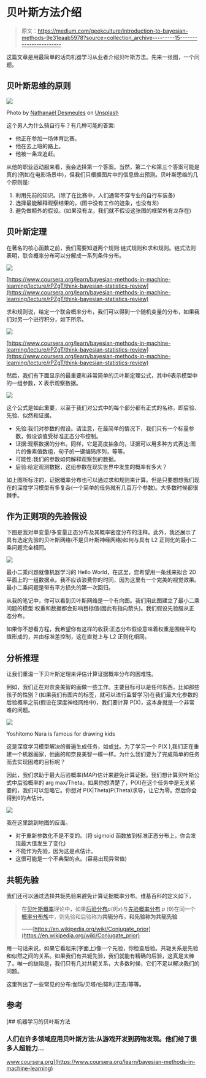 # 贝叶斯方法介绍

> 原文：<https://medium.com/geekculture/introduction-to-bayesian-methods-9e31eaab5978?source=collection_archive---------15----------------------->

这篇文章是用最简单的话向机器学习从业者介绍贝叶斯方法。先来一张图，一个问题。

## 贝叶斯思维的原则

![](img/3f5433e066446746733982da0cf6fa5a.png)

Photo by [Nathanaël Desmeules](https://unsplash.com/@nathanael240606?utm_source=unsplash&utm_medium=referral&utm_content=creditCopyText) on [Unsplash](https://unsplash.com/t/athletics?utm_source=unsplash&utm_medium=referral&utm_content=creditCopyText)

这个男人为什么骑自行车？有几种可能的答案:

*   他正在参加一场体育比赛。
*   他在去上班的路上。
*   他被一条龙追赶。

从他的职业运动服来看，我会选择第一个答案。当然，第二个和第三个答案可能是真的(例如在电影场景中)，但我们只根据图片中的信息做出预测。贝叶斯思维的几个原则是:

1.  利用先前的知识。(除了在比赛中，人们通常不穿专业的自行车装备)
2.  选择最能解释观察结果的。(图中没有工作的迹象，也没有龙)
3.  避免做额外的假设。(如果没有龙，我们就不假设这张图的框架外有龙存在)

## 贝叶斯定理

在著名的核心函数之前，我们需要知道两个规则:链式规则和求和规则。链式法则表明，联合概率分布可以分解成一系列条件分布。

![](img/0bf25109234c3cb8580a157db3591229.png)

[https://www.coursera.org/learn/bayesian-methods-in-machine-learning/lecture/rPZgT/think-bayesian-statistics-review](https://www.coursera.org/learn/bayesian-methods-in-machine-learning/lecture/rPZgT/think-bayesian-statistics-review)

求和规则说，给定一个联合概率分布，我们可以得到一个随机变量的分布，如果我们对另一个进行积分，如下所示。

![](img/a0baa003289cac2985f52da5b5f93686.png)

[https://www.coursera.org/learn/bayesian-methods-in-machine-learning/lecture/rPZgT/think-bayesian-statistics-review](https://www.coursera.org/learn/bayesian-methods-in-machine-learning/lecture/rPZgT/think-bayesian-statistics-review)

然后，我们有下面显示的最重要和非常简单的贝叶斯定理公式，其中θ表示模型中的一组参数，X 表示观察数据。

![](img/6aafa6c18edd40747ed82a9c0433def3.png)

这个公式是如此重要，以至于我们对公式中的每个部分都有正式的名称，即后验、先验、似然和证据。

*   先验:我们对参数的假设。请注意，在最简单的情况下，我们只有一个标量参数，假设该值受标准正态分布控制。
*   证据:观察数据的分布。同样，它是高度抽象的，证据可以用多种方式表达:图片的像素值数组，句子的一键编码序列，等等。
*   可能性:我们的参数如何解释观察到的数据。
*   后验:给定观测数据，这组参数在现实世界中发生的概率有多大？

如上图所标注的，证据概率分布也可以通过求和规则来计算。但是只要想想我们现在的深度学习模型有多复杂(一个简单的任务就有几百万个参数)。大多数时候都很棘手。

## 作为正则项的先验假设

下图是我对单变量/多变量正态分布及其概率密度分布的注释。此外，我还展示了具有选定先验的贝叶斯网络(不是贝叶斯神经网络)如何与具有 L2 正则化的最小二乘问题完全相同。

![](img/834c6914b04ec59ce0d4febee4a1c5e1.png)

最小二乘问题就像机器学习的 Hello World，在这里，您希望用一条线来拟合 2D 平面上的一组数据点。我不应该浪费你的时间，因为这里有一个完美的视觉效果。最小二乘问题是带有平方损失的第一次回归。

从我的笔记中，你可以看到贝叶斯网络是一个有向图。我们用此图建立了最小二乘问题的模型:权重和数据都会影响目标值(因此有指向箭头)。我们假设先验服从正态分布。

如果你不想看方程，我希望你有这样的收获:正态分布假设意味着权重是围绕平均值形成的，并由标准差控制，这在直觉上与 L2 正则化相同。

## 分析推理

让我们重温一下贝叶斯定理来评估计算证据概率分布的困难性。

例如，我们正在对奈良美智的画做一些工作。主要目标可以是任何东西，比如那些孩子的性别？(如果我们有图片的标签，就可以进行监督学习)在我们最大化参数的后验概率之前(假设在深度神经网络中)，我们要计算 P(X)，这本身就是一个非常难的问题。

![](img/821fee3d0295938904fef248a6877948.png)

Yoshitomo Nara is famous for drawing kids

这是深度学习模型解决的普遍生成任务，如或[甘](https://en.wikipedia.org/wiki/Generative_adversarial_network)。为了学习一个 P(X ),我们正在重建一个机器画家，他画的和奈良美智一模一样。为什么我们要为了完成简单的任务而去实现困难的目标呢？

因此，我们求助于最大后验概率(MAP)估计来避免计算证据。我们想计算贝叶斯公式中后验概率的 arg max/Theta。如果你想清楚了，P(X)在这个任务中是无关紧要的，我们可以忽略它。你想对 P(X|Theta)P(Theta)求导，让它为零。然后你会得到θ的点估计。

![](img/6aafa6c18edd40747ed82a9c0433def3.png)

我在这里跳到地图的反面。

*   对于重新参数化不是不变的。(将 sigmoid 函数放到标准正态分布上，你会发现最大值发生了变化)
*   不能作为先验，因为这是点估计。
*   这很可能是一个不典型的点。(容易出现异常值)

## 共轭先验

我们还可以通过选择共轭先验来避免计算证据概率分布。维基百科的定义如下，

> 在[贝叶斯概率](https://en.wikipedia.org/wiki/Bayesian_probability)理论中，如果[后验分布](https://en.wikipedia.org/wiki/Posterior_probability)*p*(*θ*|*x*)与[先验概率分布](https://en.wikipedia.org/wiki/Prior_probability_distribution) *p* (θ)在同一个[概率分布族](https://en.wikipedia.org/wiki/List_of_probability_distributions)中，则先验和后验称为**共轭分布，**和先验称为**共轭先验**
> 
> ——[https://en.wikipedia.org/wiki/Conjugate_prior](https://en.wikipedia.org/wiki/Conjugate_prior)

用一句话来说，如果它看起来(字面上)像一个先验，你检查后验。共轭关系是先验和似然之间的关系。如果我们有共轭先验，我们就能有精确的后验，这真是太棒了。唯一的缺陷是，我们只有几对共轭关系，大多数时候，它们不足以解决我们的问题。

这里列出了一些常见的分布:伽玛/贝塔/伯努利/正态/等等。

## 参考

[](https://www.coursera.org/learn/bayesian-methods-in-machine-learning) [## 机器学习的贝叶斯方法

### 人们在许多领域应用贝叶斯方法:从游戏开发到药物发现。他们给了很多人超能力…

www.coursera.org](https://www.coursera.org/learn/bayesian-methods-in-machine-learning)